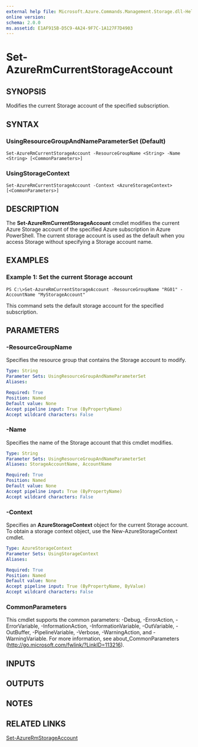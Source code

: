 ```yaml
---
external help file: Microsoft.Azure.Commands.Management.Storage.dll-Help.xml
online version: 
schema: 2.0.0
ms.assetid: E1AF915B-D5C9-4A24-9F7C-1A127F7D4903
---
```


# Set-AzureRmCurrentStorageAccount

## SYNOPSIS
Modifies the current Storage account of the specified subscription.

## SYNTAX

### UsingResourceGroupAndNameParameterSet (Default)
```
Set-AzureRmCurrentStorageAccount -ResourceGroupName <String> -Name <String> [<CommonParameters>]
```

### UsingStorageContext
```
Set-AzureRmCurrentStorageAccount -Context <AzureStorageContext> [<CommonParameters>]
```

## DESCRIPTION
The **Set-AzureRmCurrentStorageAccount** cmdlet modifies the current Azure Storage account of the specified Azure subscription in Azure PowerShell.
The current storage account is used as the default when you access Storage without specifying a Storage account name.

## EXAMPLES

### Example 1: Set the current Storage account
```
PS C:\>Set-AzureRmCurrentStorageAccount -ResourceGroupName "RG01" -AccountName "MyStorageAccount"
```

This command sets the default storage account for the specified subscription.

## PARAMETERS

### -ResourceGroupName
Specifies the resource group that contains the Storage account to modify.

```yaml
Type: String
Parameter Sets: UsingResourceGroupAndNameParameterSet
Aliases: 

Required: True
Position: Named
Default value: None
Accept pipeline input: True (ByPropertyName)
Accept wildcard characters: False
```

### -Name
Specifies the name of the Storage account that this cmdlet modifies.

```yaml
Type: String
Parameter Sets: UsingResourceGroupAndNameParameterSet
Aliases: StorageAccountName, AccountName

Required: True
Position: Named
Default value: None
Accept pipeline input: True (ByPropertyName)
Accept wildcard characters: False
```

### -Context
Specifies an **AzureStorageContext** object for the current Storage account.
To obtain a storage context object, use the New-AzureStorageContext cmdlet.

```yaml
Type: AzureStorageContext
Parameter Sets: UsingStorageContext
Aliases: 

Required: True
Position: Named
Default value: None
Accept pipeline input: True (ByPropertyName, ByValue)
Accept wildcard characters: False
```

### CommonParameters
This cmdlet supports the common parameters: -Debug, -ErrorAction, -ErrorVariable, -InformationAction, -InformationVariable, -OutVariable, -OutBuffer, -PipelineVariable, -Verbose, -WarningAction, and -WarningVariable. For more information, see about_CommonParameters (http://go.microsoft.com/fwlink/?LinkID=113216).

## INPUTS

## OUTPUTS

## NOTES

## RELATED LINKS

[Set-AzureRmStorageAccount](./Set-AzureRmStorageAccount.md)



